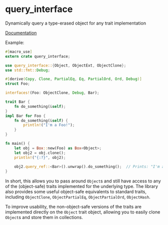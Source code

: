 # query_interface
Dynamically query a type-erased object for any trait implementation

[Documentation](https://docs.rs/query_interface/0.1.0/query_interface/)

Example:
```rust
#[macro_use]
extern crate query_interface;

use query_interface::{Object, ObjectExt, ObjectClone};
use std::fmt::Debug;

#[derive(Copy, Clone, PartialEq, Eq, PartialOrd, Ord, Debug)]
struct Foo;

interfaces!(Foo: ObjectClone, Debug, Bar);

trait Bar {
    fn do_something(&self);
}
impl Bar for Foo {
    fn do_something(&self) {
        println!("I'm a Foo!");
    }
}

fn main() {
    let obj = Box::new(Foo) as Box<Object>;
    let obj2 = obj.clone();
    println!("{:?}", obj2);
   
    obj2.query_ref::<Bar>().unwrap().do_something();  // Prints: "I'm a Foo!"
}
```

In short, this allows you to pass around `Object`s and still have access to any of the (object-safe) traits
implemented for the underlying type. The library also provides some useful object-safe equivalents to standard
traits, including `ObjectClone`, `ObjectPartialEq`, `ObjectPartialOrd`, `ObjectHash`.

To improve usability, the non-object-safe versions of the traits are implemented directly on the `Object` trait
object, allowing you to easily clone `Object`s and store them in collections.

